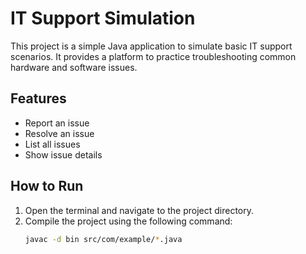 # IT Support Simulation

This project is a simple Java application to simulate basic IT support scenarios. It provides a platform to practice troubleshooting common hardware and software issues.

## Features

- Report an issue
- Resolve an issue
- List all issues
- Show issue details

## How to Run

1. Open the terminal and navigate to the project directory.
2. Compile the project using the following command:
   ```sh
   javac -d bin src/com/example/*.java
